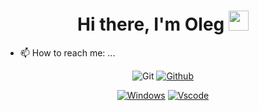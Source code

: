 <h1 align="center">Hi there, I'm <a target="_blank">Oleg</a> 
<img src="https://github.com/blackcater/blackcater/raw/main/images/Hi.gif" height="32"/></h1>

- 📫 How to reach me: ...

<div align="center">

![Git](https://img.shields.io/badge/git-20232A?style=for-the-badge&logo=git)
[![Github](https://img.shields.io/badge/github-20232A?style=for-the-badge&logo=github)](https://github.com/OlegPark)


</div>

<div align="center">
  
[![Windows](https://img.shields.io/badge/Windows-20232A?style=for-the-badge&logo=windows)](https://github.com/OlegPark)
[![Vscode](https://img.shields.io/badge/Vscode-20232A?style=for-the-badge&logo=visualstudio)](https://github.com/OlegPark)

</div>
